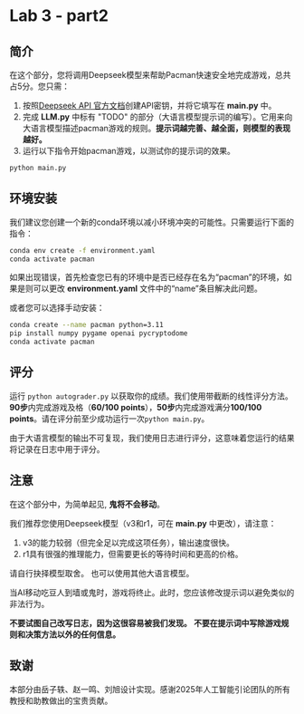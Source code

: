 # Lab 3 - part2

## 简介
在这个部分，您将调用Deepseek模型来帮助Pacman快速安全地完成游戏，总共占5分。您只需：

1. 按照[Deepseek API 官方文档](https://api-docs.deepseek.com/zh-cn/)创建API密钥，并将它填写在 **main.py** 中。
2. 完成 **LLM.py** 中标有 "TODO" 的部分（大语言模型提示词的编写）。它用来向大语言模型描述pacman游戏的规则。**提示词越完善、越全面，则模型的表现越好。**
3. 运行以下指令开始pacman游戏，以测试你的提示词的效果。
```bash
python main.py
```


## 环境安装
我们建议您创建一个新的conda环境以减小环境冲突的可能性。只需要运行下面的指令：
```bash
conda env create -f environment.yaml
conda activate pacman
```

如果出现错误，首先检查您已有的环境中是否已经存在名为“pacman”的环境，如果是则可以更改 **environment.yaml** 文件中的“name”条目解决此问题。

或者您可以选择手动安装：
```bash
conda create --name pacman python=3.11
pip install numpy pygame openai pycryptodome
conda activate pacman
```


## 评分
运行 `python autograder.py` 以获取你的成绩。我们使用带截断的线性评分方法。**90步**内完成游戏及格（**60/100 points**），**50步**内完成游戏满分**100/100 points**。请在评分前至少成功运行一次`python main.py`。

由于大语言模型的输出不可复现，我们使用日志进行评分，这意味着您运行的结果将记录在日志中用于评分。


## 注意
在这个部分中，为简单起见, **鬼将不会移动**。

我们推荐您使用Deepseek模型（v3和r1，可在 **main.py** 中更改），请注意：
1. v3的能力较弱（但完全足以完成这项任务），输出速度很快。
2. r1具有很强的推理能力，但需要更长的等待时间和更高的价格。

请自行抉择模型取舍。
也可以使用其他大语言模型。

当AI移动吃豆人到墙或鬼时，游戏将终止。此时，您应该修改提示词以避免类似的非法行为。

**不要试图自己改写日志，因为这很容易被我们发现。**
**不要在提示词中写除游戏规则和决策方法以外的任何信息。**


## 致谢
本部分由岳子轶、赵一鸣、刘旭设计实现。感谢2025年人工智能引论团队的所有教授和助教做出的宝贵贡献。
